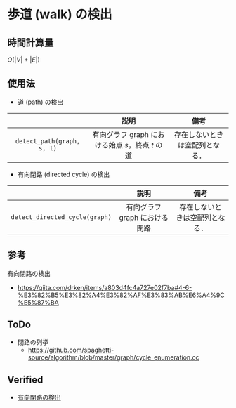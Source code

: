 # 歩道 (walk) の検出


## 時間計算量

$O(\lvert V \rvert + \lvert E \rvert)$


## 使用法

- 道 (path) の検出

||説明|備考|
|:--:|:--:|:--:|
|`detect_path(graph, s, t)`|有向グラフ $\mathrm{graph}$ における始点 $s$，終点 $t$ の道|存在しないときは空配列となる．|

- 有向閉路 (directed cycle) の検出

||説明|備考|
|:--:|:--:|:--:|
|`detect_directed_cycle(graph)`|有向グラフ $\mathrm{graph}$ における閉路|存在しないときは空配列となる．|


## 参考

有向閉路の検出
- https://qiita.com/drken/items/a803d4fc4a727e02f7ba#4-6-%E3%82%B5%E3%82%A4%E3%82%AF%E3%83%AB%E6%A4%9C%E5%87%BA


## ToDo

- 閉路の列挙
  - https://github.com/spaghetti-source/algorithm/blob/master/graph/cycle_enumeration.cc


## Verified

- [有向閉路の検出](https://judge.yosupo.jp/submission/15525)
